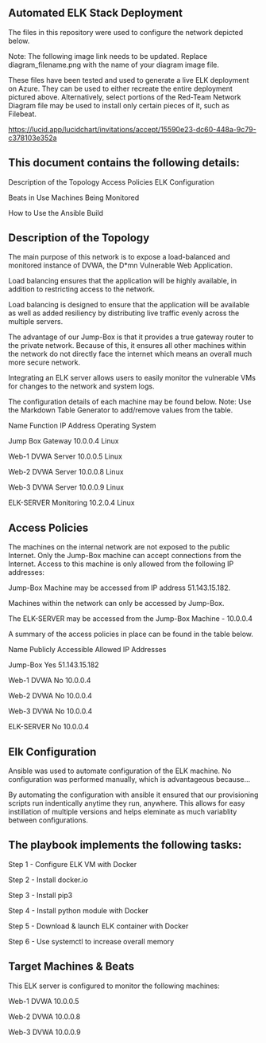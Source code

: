 Automated ELK Stack Deployment 
-
The files in this repository were used to configure the network depicted below.

Note: The following image link needs to be updated. Replace diagram_filename.png with the name of your diagram image file.

These files have been tested and used to generate a live ELK deployment on Azure. They can be used to either recreate the entire deployment pictured above. Alternatively, select portions of the Red-Team Network Diagram file may be used to install only certain pieces of it, such as Filebeat.

https://lucid.app/lucidchart/invitations/accept/15590e23-dc60-448a-9c79-c378103e352a

This document contains the following details:
-
Description of the Topology
Access Policies
ELK Configuration

Beats in Use
Machines Being Monitored

How to Use the Ansible Build


Description of the Topology
-
The main purpose of this network is to expose a load-balanced and monitored instance of DVWA, the D*mn Vulnerable Web Application.

Load balancing ensures that the application will be highly available, in addition to restricting access to the network.


Load balancing is designed to ensure that the application will be available as well as added resiliency by distributing live traffic evenly across the multiple servers. 

The advantage of our Jump-Box is that it provides a true gateway router to the private network. Because of this, it ensures all other machines within the network do not directly face the internet which means an overall much more secure network.

Integrating an ELK server allows users to easily monitor the vulnerable VMs for changes to the network and system logs.


The configuration details of each machine may be found below.
Note: Use the Markdown Table Generator to add/remove values from the table.



Name
Function
IP Address
Operating System




Jump Box
Gateway
10.0.0.4
Linux




Web-1 DVWA
Server
10.0.0.5
Linux




Web-2 DVWA
Server
10.0.0.8
Linux





Web-3 DVWA
Server
10.0.0.9
Linux




ELK-SERVER
Monitoring
10.2.0.4
Linux




Access Policies
-
The machines on the internal network are not exposed to the public Internet.
Only the Jump-Box machine can accept connections from the Internet. Access to this machine is only allowed from the following IP addresses:

Jump-Box Machine may be accessed from IP address 51.143.15.182.

Machines within the network can only be accessed by Jump-Box.

The ELK-SERVER may be accessed from the Jump-Box Machine - 10.0.0.4

A summary of the access policies in place can be found in the table below.



Name
Publicly Accessible
Allowed IP Addresses




Jump-Box
Yes
51.143.15.182




Web-1 DVWA
No 
10.0.0.4




Web-2 DVWA
No 
10.0.0.4




Web-3 DVWA
No
10.0.0.4




ELK-SERVER
No
10.0.0.4


Elk Configuration
-
Ansible was used to automate configuration of the ELK machine. No configuration was performed manually, which is advantageous because...

By automating the configuration with ansible it ensured that our provisioning scripts run indentically anytime they run, anywhere. This allows for easy instillation of multiple versions and helps eleminate as much variablity between configurations.

The playbook implements the following tasks:
-
Step 1 - Configure ELK VM with Docker

Step 2 - Install docker.io

Step 3 - Install pip3

Step 4 - Install python module with Docker

Step 5 - Download & launch ELK container with Docker

Step 6 - Use systemctl to increase overall memory


Target Machines & Beats
-

This ELK server is configured to monitor the following machines:

Web-1 DVWA 10.0.0.5

Web-2 DVWA 10.0.0.8

Web-3 DVWA 10.0.0.9
